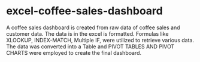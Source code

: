 # excel-coffee-sales-dashboard

A coffee sales dashboard is created from raw data of coffee sales and customer data. The data is in the excel is formatted. Formulas like XLOOKUP, INDEX-MATCH, Multiple IF,  were utilized to retrieve various data. The data was converted into a Table and PIVOT TABLES AND PIVOT CHARTS were employed to create the final dashboard. 

